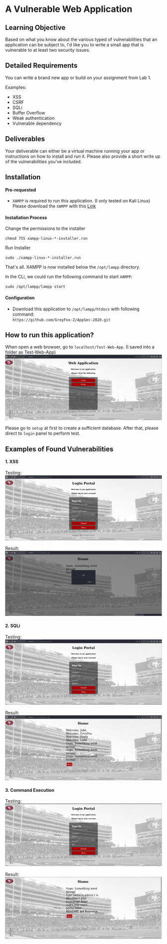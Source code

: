 # A Vulnerable Web Application

## Learning Objective

Based on what you know about the various typed of vulnerabilities that an application can be subject to, I'd like you to write a small app that is vulnerable to at least two security issues. 

## Detailed Requirements

You can write a brand new app or build on your assignment from Lab 1. 

Examples:

- XSS
- CSRF
- SQLi
- Buffer Overflow
- Weak authentication 
- Vulnerable dependency

## Deliverables

Your deliverable can either be a virtual machine running your app or instructions on how to install and run it. Please also provide a short write up of the vulnerabilities you’ve included. 

## Installation 
#### Pre-requested

- `XAMPP` is required to run this application. (I only tested on Kali Linux) <br> Please download the `XAMPP` with this [Link](https://www.apachefriends.org/download.html)

#### Installation Process
Change the permissions to the installer 

`chmod 755 xampp-linux-*-installer.run`

Run Installer 

`sudo ./xampp-linux-*-installer.run`

That's all. XAMPP is now installed below the `/opt/lampp` directory.

In the CLi,  we could run the following command to start `XAMPP`:

`sudo /opt/lampp/lampp start`

#### Configuration
- Download this application to `/opt/lampp/htdocs` with following command: <br> `https://github.com/GreyFox-Z/AppSec-2020.git`

## How to run this application?
When open a web browser, go to `localhost/Test-Web-App`.  (I saved into a folder as Test-Web-App)
![VulnWeb](Resource/Home.png)

Please go to `setup` at first to create a sufficient database. After that, please direct to `login` panel to perform test.

## Examples of Found Vulnerabilities
#### 1. XSS 
Testing:
![VulnWeb](Resource/xss01.png)

Result:
![VulnWeb](Resource/xss02.png)

#### 2. SQLi 
Testing:
![VulnWeb](Resource/sqli01.png)

Result:
![VulnWeb](Resource/sqli02.png)

#### 3. Command Execution
Testing:
![VulnWeb](Resource/command01.png)

Result:
![VulnWeb](Resource/command02.png)
